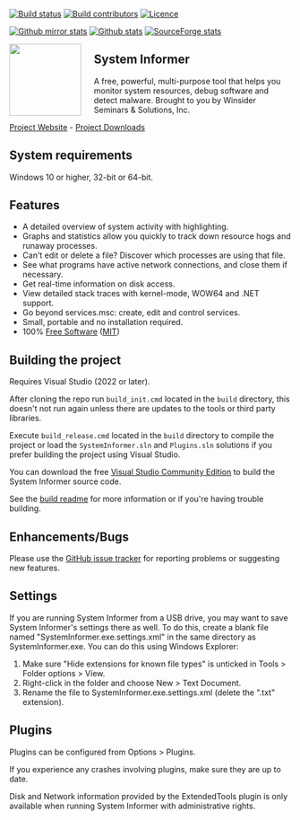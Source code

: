 [![Build status](https://img.shields.io/github/actions/workflow/status/winsiderss/systeminformer/msbuild.yml?branch=master&style=for-the-badge)](https://github.com/winsiderss/systeminformer/actions/workflows/msbuild.yml)
[![Build contributors](https://img.shields.io/github/contributors/winsiderss/systeminformer.svg?style=for-the-badge&color=blue)](https://github.com/winsiderss/systeminformer/graphs/contributors)
[![Licence](https://img.shields.io/badge/license-MIT-blue.svg?style=for-the-badge&color=blue)](https://opensource.org/licenses/MIT)

[![Github mirror stats](https://img.shields.io/github/downloads/winsiderss/si-builds/total.svg?style=for-the-badge&color=red)](https://somsubhra.github.io/github-release-stats/?username=winsiderss&repository=si-builds)
[![Github stats](https://img.shields.io/github/downloads/winsiderss/systeminformer/total.svg?style=for-the-badge&color=red)](https://somsubhra.github.io/github-release-stats/?username=winsiderss&repository=systeminformer)
[![SourceForge stats](https://img.shields.io/sourceforge/dt/processhacker.svg?style=for-the-badge&color=red)](https://sourceforge.net/projects/processhacker/files/stats/timeline?period=monthly)

<img align="left" src="https://github.com/winsiderss/systeminformer/raw/master/SystemInformer/resources/systeminformer-128x128.png" width="128" height="128" style="max-width: 100%;padding-right: 20px;">

## System Informer

A free, powerful, multi-purpose tool that helps you monitor system resources, debug software and detect malware. Brought to you by Winsider Seminars & Solutions, Inc.

[Project Website](https://systeminformer.com/) - [Project Downloads](https://systeminformer.com/downloads.php)

## System requirements

Windows 10 or higher, 32-bit or 64-bit.

## Features

* A detailed overview of system activity with highlighting.
* Graphs and statistics allow you quickly to track down resource hogs and runaway processes.
* Can't edit or delete a file? Discover which processes are using that file.
* See what programs have active network connections, and close them if necessary.
* Get real-time information on disk access.
* View detailed stack traces with kernel-mode, WOW64 and .NET support.
* Go beyond services.msc: create, edit and control services.
* Small, portable and no installation required.
* 100% [Free Software](https://www.gnu.org/philosophy/free-sw.en.html) ([MIT](https://opensource.org/licenses/MIT))


## Building the project

Requires Visual Studio (2022 or later).

After cloning the repo run `build_init.cmd` located in the `build` directory, this doesn't not run again unless there are updates to the tools or third party libraries.

Execute `build_release.cmd` located in the `build` directory to compile the project or load the `SystemInformer.sln` and `Plugins.sln` solutions if you prefer building the project using Visual Studio.

You can download the free [Visual Studio Community Edition](https://www.visualstudio.com/vs/community/) to build the System Informer source code.

See the [build readme](./build/README.md) for more information or if you're having trouble building.

## Enhancements/Bugs


Please use the [GitHub issue tracker](https://github.com/winsiderss/systeminformer/issues)
for reporting problems or suggesting new features.


## Settings

If you are running System Informer from a USB drive, you may want to
save System Informer's settings there as well. To do this, create a
blank file named "SystemInformer.exe.settings.xml" in the same
directory as SystemInformer.exe. You can do this using Windows Explorer:

1. Make sure "Hide extensions for known file types" is unticked in
   Tools > Folder options > View.
2. Right-click in the folder and choose New > Text Document.
3. Rename the file to SystemInformer.exe.settings.xml (delete the ".txt"
   extension).

## Plugins

Plugins can be configured from Options > Plugins.

If you experience any crashes involving plugins, make sure they
are up to date.

Disk and Network information provided by the ExtendedTools plugin is
only available when running System Informer with administrative
rights.
